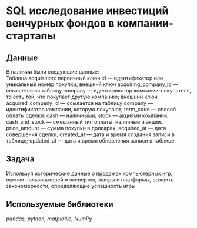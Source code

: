 # SQL исследование инвестиций венчурных фондов в компании-стартапы


## Данные

В наличии были следующие данные:  
Таблица acquisition:
первичный ключ id — идентификатор или уникальный номер покупки;
внешний ключ acquiring_company_id — ссылается на таблицу company — идентификатор компании-покупателя, то есть той, что покупает другую компанию;
внешний ключ acquired_company_id — ссылается на таблицу company — идентификатор компании, которую покупают;
term_code — способ оплаты сделки:
cash — наличными;
stock — акциями компании;
cash_and_stock — смешанный тип оплаты: наличные и акции.
price_amount — сумма покупки в долларах;
acquired_at — дата совершения сделки;
created_at — дата и время создания записи в таблице;
updated_at — дата и время обновления записи в таблице.
## Задача

Используя исторические данные о продажах компьютерных игр, оценки пользователей и экспертов, жанры и платформы, выявить закономерности, определяющие успешность игры 

## Используемые библиотеки
*pandas, python, matplotlib, NumPy* 
